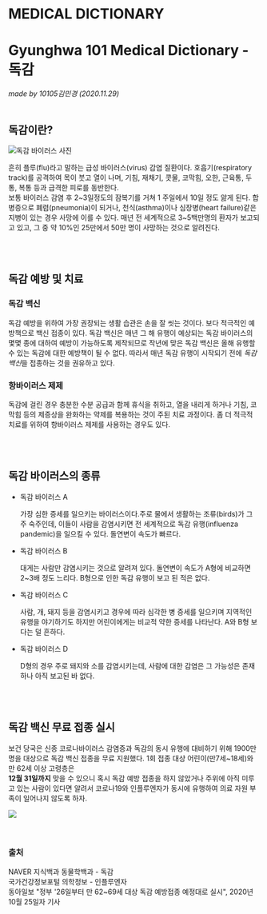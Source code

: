 # MEDICAL DICTIONARY
<!DOCTYPE html>
<html>
<head>
<meta charset="uft-8">
</head>
<body>
<h1>Gyunghwa 101 Medical Dictionary - 독감</h1>
<em>made by 10105김민경 (2020.11.29)</em>
<br><br><h2>독감이란?</h2>
<img src="https://image.freepik.com/free-photo/flu-viruses_151689-59.jpg" alt="독감 바이러스 사진">
<p>흔히 플루(flu)라고 말하는 급성 바이러스(virus) 감염 질환이다. 호흡기(respiratory track)를 공격하여 목이 붓고 열이 나며, 기침, 재채기, 콧물, 코막힘, 오한, 근육통, 두통, 복통 등과 급격한 피로를 동반한다.<br> 보통 바이러스 감염 후 2~3일정도의 잠복기를 거쳐 1 주일에서 10일 정도 앓게 된다. 합병증으로 폐렴(pneumonia)이 되거나, 천식(asthma)이나 심장병(heart failure)같은 지병이 있는 경우 사망에 이를 수 있다. 매년 전 세계적으로 3~5백만명의 환자가 보고되고 있고, 그 중 약 10%인 25만에서 50만 명이 사망하는 것으로 알려진다.</p>
<br><br>
<h2>독감 예방 및 치료</h2>
<h3> 독감 백신</h3>
<p> 독감 예방을 위하여 가장 권장되는 생활 습관은 손을 잘 씻는 것이다. 보다 적극적인 예방책으로 백신 접종이 있다. 독감 백신은 매년 그 해 유행이 예상되는 독감 바이러스의 몇몇 종에 대하여 예방이 가능하도록 제작되므로 작년에 맞은 독감 백신은 올해 유행할 수 있는 독감에 대한 예방책이 될 수 없다. 따라서 매년 독감 유행이 시작되기 전에 <em>독감백신</em>을 접종하는 것을 권유하고 있다.</p>
<h3>항바이러스 제제</h3>
<p> 독감에 걸린 경우 충분한 수분 공급과 함께 휴식을 취하고, 열을 내리게 하거나 기침, 코막힘 등의 제증상을 완화하는 약제를 복용하는 것이 주된 치료 과정이다. 좀 더 적극적 치료를 위하여 항바이러스 제제를 사용하는 경우도 있다.</p><br><br>
<h2>독감 바이러스의 종류</h2>
<ul>
<li>독감 바이러스 A</li>
<p>가장 심한 증세를 일으키는 바이러스이다.주로 물에서 생활하는 조류(birds)가 그 주 숙주인데, 이들이 사람을 감염시키면 전 세계적으로 독감 유행(influenza pandemic)을 일으킬 수 있다. 돌연변이 속도가 빠르다.</p>
<li>독감 바이러스 B</li>
<p>대게는 사람만 감염시키는 것으로 알려져 있다. 돌연변이 속도가 A형에 비교하면 2~3배 정도 느리다. B형으로 인한 독감 유행이 보고 된 적은 없다.</p>
<li>독감 바이러스 C</li>
<p>사람, 개, 돼지 등을 감염시키고 경우에 따라 심각한 병 증세를 일으키며 지역적인 유행을 야기하기도 하지만 어린이에게는 비교적 약한 증세를 나타난다. A와 B형 보다는 덜 흔하다.</p>
<li>독감 바이러스 D</li>
<p>D형의 경우 주로 돼지와 소를 감염시키는데, 사람에 대한 감염은 그 가능성은 존재하나 아직 보고된 바 없다.</p></ul>
<br><br>
<h2>독감 백신 무료 접종 실시</h2>
<p> 보건 당국은 신종 코로나바이러스 감염증과 독감의 동시 유행에 대비하기 위해 1900만명을 대상으로 독감 백신 접종을 무료 지원했다. 1회 접종 대상 어린이(만7세~18세)와 만 62세 이상 고령층은 <br><strong>12월 31일까지</strong> 맞을 수 있으니 혹시 독감 예방 접종을 하지 않았거나 주위에 아직 미루고 있는 사람이 있다면 알려서 코로나19와 인플루엔자가 동시에 유행하여 의료 자원 부족이 일어나지 않도록 하자.</p>
<img src="https://www.joseilbo.com/gisa_img/15994575641599457564_daegyung.jpg">
<br><br><br>
<h3>출처</h3>
<p>NAVER 지식백과 동물학백과 - 독감<br>
국가건강정보포털 의학정보 - 인플루엔자<br>
동아일보 "정부 '26일부터 만 62~69세 대상 독감 예방접종 예정대로 실시", 2020년 10월 25일자 기사</p>
</body>
</html>
